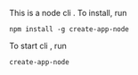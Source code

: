 This is a node cli . To install, run
```
npm install -g create-app-node
```

To start cli , run

```
create-app-node
```
